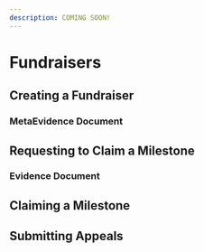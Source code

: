 ```yaml
---
description: COMING SOON!
---
```


# Fundraisers

## Creating a Fundraiser

### MetaEvidence Document

## Requesting to Claim a Milestone

### Evidence Document

## Claiming a Milestone

## Submitting Appeals

##
